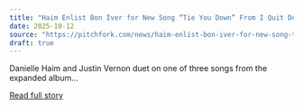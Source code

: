 ```yaml
---
title: "Haim Enlist Bon Iver for New Song “Tie You Down” From I Quit Deluxe: Listen"
date: 2025-10-12
source: "https://pitchfork.com/news/haim-enlist-bon-iver-for-new-song-tie-you-down-from-i-quit-deluxe-listen"
draft: true
---
```


Danielle Haim and Justin Vernon duet on one of three songs from the expanded album...

[Read full story](https://pitchfork.com/news/haim-enlist-bon-iver-for-new-song-tie-you-down-from-i-quit-deluxe-listen)
